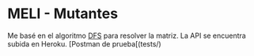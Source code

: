 # MELI - Mutantes

Me basé en el algoritmo [DFS](https://es.wikipedia.org/wiki/B%C3%BAsqueda_en_profundidad) para resolver la matriz.
La API se encuentra subida en Heroku. [Postman de prueba[(tests/)
